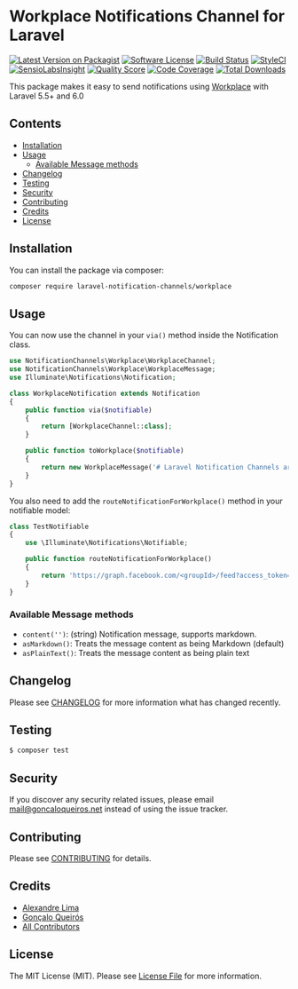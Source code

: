 # Workplace Notifications Channel for Laravel

[![Latest Version on Packagist](https://img.shields.io/packagist/v/laravel-notification-channels/workplace.svg?style=flat-square)](https://packagist.org/packages/laravel-notification-channels/workplace)
[![Software License](https://img.shields.io/badge/license-MIT-brightgreen.svg?style=flat-square)](LICENSE.md)
[![Build Status](https://img.shields.io/travis/laravel-notification-channels/workplace/master.svg?style=flat-square)](https://travis-ci.org/laravel-notification-channels/workplace)
[![StyleCI](https://styleci.io/repos/:style_ci_id/shield)](https://styleci.io/repos/:style_ci_id)
[![SensioLabsInsight](https://img.shields.io/sensiolabs/i/:sensio_labs_id.svg?style=flat-square)](https://insight.sensiolabs.com/projects/:sensio_labs_id)
[![Quality Score](https://img.shields.io/scrutinizer/g/laravel-notification-channels/workplace.svg?style=flat-square)](https://scrutinizer-ci.com/g/laravel-notification-channels/workplace)
[![Code Coverage](https://img.shields.io/scrutinizer/coverage/g/laravel-notification-channels/workplace/master.svg?style=flat-square)](https://scrutinizer-ci.com/g/laravel-notification-channels/workplace/?branch=master)
[![Total Downloads](https://img.shields.io/packagist/dt/laravel-notification-channels/workplace.svg?style=flat-square)](https://packagist.org/packages/laravel-notification-channels/workplace)

This package makes it easy to send notifications using [Workplace](https://work.facebook.com) with Laravel 5.5+ and 6.0

## Contents

- [Installation](#installation)
- [Usage](#usage)
	- [Available Message methods](#available-message-methods)
- [Changelog](#changelog)
- [Testing](#testing)
- [Security](#security)
- [Contributing](#contributing)
- [Credits](#credits)
- [License](#license)


## Installation

You can install the package via composer:

``` bash
composer require laravel-notification-channels/workplace
```

## Usage

You can now use the channel in your `via()` method inside the Notification class.

``` php
use NotificationChannels\Workplace\WorkplaceChannel;
use NotificationChannels\Workplace\WorkplaceMessage;
use Illuminate\Notifications\Notification;

class WorkplaceNotification extends Notification
{
    public function via($notifiable)
    {
        return [WorkplaceChannel::class];
    }

    public function toWorkplace($notifiable)
    {
        return new WorkplaceMessage('# Laravel Notification Channels are awesome!');
    }
}
```

You also need to add the `routeNotificationForWorkplace()` method in your notifiable model:

``` php
class TestNotifiable
{
    use \Illuminate\Notifications\Notifiable;

    public function routeNotificationForWorkplace()
    {
        return 'https://graph.facebook.com/<groupId>/feed?access_token=<access_token>';
    }
}
```

### Available Message methods

- `content('')`: (string) Notification message, supports markdown.
- `asMarkdown()`: Treats the message content as being Markdown (default)
- `asPlainText()`: Treats the message content as being plain text

## Changelog

Please see [CHANGELOG](CHANGELOG.md) for more information what has changed recently.

## Testing

``` bash
$ composer test
```

## Security

If you discover any security related issues, please email mail@goncaloqueiros.net instead of using the issue tracker.

## Contributing

Please see [CONTRIBUTING](CONTRIBUTING.md) for details.

## Credits

- [Alexandre Lima](https://github.com/infus0815)
- [Gonçalo Queirós](https://github.com/Ghunti)
- [All Contributors](../../contributors)

## License

The MIT License (MIT). Please see [License File](LICENSE.md) for more information.
